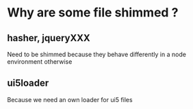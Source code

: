 # Why are some file shimmed ?

## hasher, jqueryXXX

Need to be shimmed because they behave differently in a node environment otherwise

## ui5loader

Because we need an own loader for ui5 files